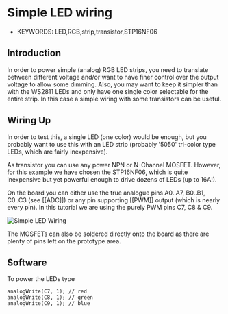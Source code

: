 <!--- Copyright (c) 2014 Your Name. See the file LICENSE for copying permission. -->
Simple LED wiring
=======================

* KEYWORDS: LED,RGB,strip,transistor,STP16NF06

Introduction
-----------

In order to power simple (analog) RGB LED strips, you need to translate between different voltage and/or want to have finer control over the output voltage to allow some dimming. Also, you may want to keep it simpler than with the WS2811 LEDs and only have one single color selectable for the entire strip. In this case a simple wiring with some transistors can be useful.  

Wiring Up
--------

In order to test this, a single LED (one color) would be enough, but you probably want to use this with an LED strip (probably '5050' tri-color type LEDs, which are fairly inexpensive).

As transistor you can use any power NPN or N-Channel MOSFET. However, for this example we have chosen the STP16NF06, which is quite inexpensive but yet powerful enough to drive dozens of LEDs (up to 16A!). 

On the board you can either use the true analogue pins A0..A7, B0..B1, C0..C3 (see [[ADC]]) or any pin supporting [[PWM]] output (which is nearly every pin). In this tutorial we are using the purely PWM pins C7, C8 & C9.

![Simple LED Wiring](SimpleLedWiring.jpg)

The MOSFETs can also be soldered directly onto the board as there are plenty of pins left on the prototype area.

Software
--------

To power the LEDs type 

```
analogWrite(C7, 1); // red
analogWrite(C8, 1); // green
analogWrite(C9, 1); // blue
```